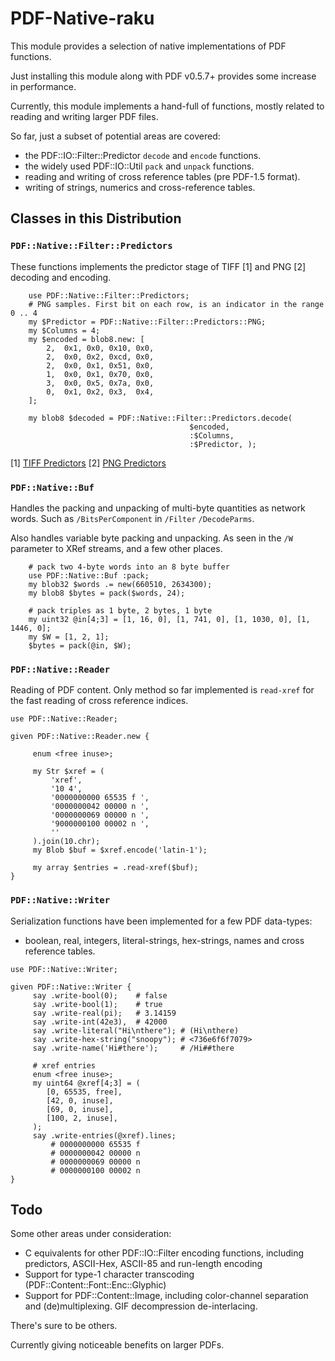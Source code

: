 # PDF-Native-raku

This module provides a selection of native implementations of
PDF functions.

Just installing this module along with PDF v0.5.7+ provides some
increase in performance.

Currently, this module implements a hand-full of functions, mostly
related to reading and writing larger PDF files.

So far, just a subset of potential areas are covered:

- the PDF::IO::Filter::Predictor `decode` and `encode` functions.
- the widely used PDF::IO::Util `pack` and `unpack` functions.
- reading and writing of cross reference tables (pre PDF-1.5 format).
- writing of strings, numerics and cross-reference tables.

## Classes in this Distribution

### `PDF::Native::Filter::Predictors`

These functions implements the predictor stage of TIFF [1] and PNG [2] decoding and encoding.
```
    use PDF::Native::Filter::Predictors;
    # PNG samples. First bit on each row, is an indicator in the range 0 .. 4
    my $Predictor = PDF::Native::Filter::Predictors::PNG;
    my $Columns = 4;
    my $encoded = blob8.new: [
        2,  0x1, 0x0, 0x10, 0x0,
        2,  0x0, 0x2, 0xcd, 0x0,
        2,  0x0, 0x1, 0x51, 0x0,
        1,  0x0, 0x1, 0x70, 0x0,
        3,  0x0, 0x5, 0x7a, 0x0,
        0,  0x1, 0x2, 0x3,  0x4,
    ];

    my blob8 $decoded = PDF::Native::Filter::Predictors.decode(
                                        $encoded,
                                        :$Columns,
                                        :$Predictor, );
```

[1] [TIFF Predictors](http://www.fileformat.info/format/tiff/corion-lzw.htm)
[2] [PNG Predictors](https://www.w3.org/TR/PNG-Filters.html)

### `PDF::Native::Buf`

Handles the packing and unpacking of multi-byte quantities as network words. Such as `/BitsPerComponent` in `/Filter` `/DecodeParms`.

Also handles variable byte packing and unpacking. As seen in the `/W` parameter to XRef streams, and a few other places.

```
    # pack two 4-byte words into an 8 byte buffer
    use PDF::Native::Buf :pack;
    my blob32 $words .= new(660510, 2634300);
    my blob8 $bytes = pack($words, 24);

    # pack triples as 1 byte, 2 bytes, 1 byte
    my uint32 @in[4;3] = [1, 16, 0], [1, 741, 0], [1, 1030, 0], [1, 1446, 0];
    my $W = [1, 2, 1];
    $bytes = pack(@in, $W);
```

### `PDF::Native::Reader`

Reading of PDF content. Only method so far implemented is `read-xref` for the fast reading of cross reference indices.
```
use PDF::Native::Reader;

given PDF::Native::Reader.new {

     enum <free inuse>;

     my Str $xref = (
         'xref',
         '10 4',
         '0000000000 65535 f ',
         '0000000042 00000 n ',
         '0000000069 00000 n ',
         '9000000100 00002 n ',
         ''
     ).join(10.chr);
     my Blob $buf = $xref.encode('latin-1');

     my array $entries = .read-xref($buf);
}
```

### `PDF::Native::Writer`

Serialization functions have been implemented for a few PDF data-types:

- boolean, real, integers, literal-strings, hex-strings, names and cross reference tables.

```
use PDF::Native::Writer;

given PDF::Native::Writer {
     say .write-bool(0);    # false
     say .write-bool(1);    # true
     say .write-real(pi);   # 3.14159
     say .write-int(42e3),  # 42000
     say .write-literal("Hi\nthere"); # (Hi\nthere)
     say .write-hex-string("snoopy"); # <736e6f6f7079>
     say .write-name('Hi#there');     # /Hi##there

     # xref entries
     enum <free inuse>;
     my uint64 @xref[4;3] = (
        [0, 65535, free],
        [42, 0, inuse],
        [69, 0, inuse],
        [100, 2, inuse],
     );
     say .write-entries(@xref).lines;
         # 0000000000 65535 f 
         # 0000000042 00000 n 
         # 0000000069 00000 n 
         # 0000000100 00002 n
}
```

## Todo

Some other areas under consideration:

- C equivalents for other PDF::IO::Filter encoding functions, including predictors, ASCII-Hex, ASCII-85 and run-length encoding
- Support for type-1 character transcoding (PDF::Content::Font::Enc::Glyphic)
- Support for PDF::Content::Image, including color-channel separation and (de)multiplexing. GIF decompression de-interlacing.

There's sure to be others.

Currently giving noticeable benefits on larger PDFs.


